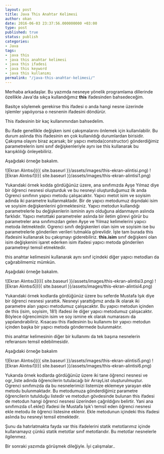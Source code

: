 ```yaml
---
layout: post
title: Java This Anahtar Kelimesi
author: okan
date: 2016-06-03 23:37:56.000000000 +03:00
type: post
published: true
status: publish
categories:
- Java
tags:
- java this
- java this anahtar kelimesi
- java this ifadesi
- java this keyword
- java this kullanımı
permalink: "/java-this-anahtar-kelimesi/"
---
```

Merhaba arkadaşlar. Bu yazımda nesneye yönelik programlama dillerinde özellikle Java'da sıkça kullandığımız **this** ifadesinden bahsedeceğim.

Basitçe söylemek gerekirse this ifadesi o anda hangi nesne üzerinde işlemler yapılıyorsa o nesnenin ifadesini döndürür.

This ifadesinin bir kaç kullanımından bahsedelim.

Bu ifade genellikle değişken ismi çakışmalarını önlemek için kullanılabilir. Bu durum aslında this ifadesinin en çok kullanıldığı durumlardan birisidir. Çakışma olayını biraz açarsak; bir yapıcı metoda(constructor) gönderdiğimiz parametrelerin&nbsp;ismi sınıf değişkenleriyle aynı ise this kullanarak bu karışıklılığı önleyebiliriz.

Aşağıdaki örneğe bakalım.

![Ekran Alıntısı]({{ site.baseurl }}/assets/images/this-ekran-alintisi.png) ![Ekran Alıntısı1]({{ site.baseurl }}/assets/images/this-ekran-alintisi1.png)

Yukarıdaki örnek kodda gördüğünüz üzere, ana sınıfımızda Ayşe Yılmaz diye bir öğrenci nesnesi oluşturduk ve bu nesneyi oluşturduğumuz ilk anda Ogrenci sınıfının yapıcı metodu çalışacaktır. Yapıcı metot isim ve soyisim adında&nbsp;iki parametre kullanmaktadır. Bir de yapıcı metodumuz dışındaki isim ve soyisim değişkenlerini görmektesiniz. Yapıcı metodun kullandığı parametrelerle bu değişkenlerin isminin aynı olduğuna aldanmayın aslında farklıdır. Yapıcı metottaki parametreler aslında bir iletim görevi görür bu parametreler ana sınıfımızdan gelen Ayşe ve Yılmaz kelimelerini yapıcı metoda iletmektedir. Ogrenci sınıfı değişkenleri olan isim ve soyisim ise bu parametrelerle gönderilen verileri tutmakla görevlidir. İşte tam burada this ifadesini kullanarak bu çakışmayı&nbsp;giderebiliriz. **this.isim** sınıf değişkeni olan isim değişkenini işaret ederken isim ifadesi&nbsp;yapıcı metoda gönderilen parametreyi temsil etmektedir.

this anahtar kelimesini kullanarak aynı sınıf içindeki diğer yapıcı metodları da çağırabilmemiz mümkün.

Aşağıdaki örneğe bakalım.

![Ekran Alıntısı3]({{ site.baseurl }}/assets/images/this-ekran-alintisi3.png) ![Ekran Alıntısı5]({{ site.baseurl }}/assets/images/this-ekran-alintisi4.png)

Yukarıdaki örnek kodlarda gördüğünüz üzere bu seferde Mustafa Işık diye bir öğrenci nesnesi yarattık. Nesneyi yarattığımız anda ilk olarak iki parametre alan yapıcı metodumuz çalışacaktır. Bu yapıcı metodun içinden de this (isim, soyisim, 181) ifadesi ile diğer yapıcı metodumuz çalışacaktır. Böylece öğrencimizin isim ve soy ismine ek olarak numarasını da yapılandırabiliriz. Kısacası this ifadesinin bu kullanımı bir yapıcı metodun içinden başka bir yapıcı metoda göndermede bulunmaktır.

this anahtar kelimesinin diğer bir kullanımı da tek başına nesnelerin referansını temsil edebilmesidir.

Aşağıdaki örneğe bakalım

![Ekran Alıntısı]({{ site.baseurl }}/assets/images/this-ekran-alintisi5.png) ![Ekran Alıntısı1]({{ site.baseurl }}/assets/images/this-ekran-alintisi6.png)

Yukarıda örnek kodlarda gördüğünüz üzere iki tane öğrenci nesnesi ve ogr\_liste adında öğrencilerin tutulacağı bir ArrayList oluşturulmuştur. Ogrenci sınıfımızda da bu nesnelerimizi listemize eklemeye yarayan ekle metodu bulunmaktadır. Bu metodumuza gönderdiğimiz parametre öğrencilerin tutulduğu listedir ve metodun gövdesinde bulunan this ifadesi de metodun hangi öğrenci nesnesi üzerinden çağrıldığını belirtir. Yani ana sınıfımızda o1.ekle() ifadesi ile Mustafa Işık'ı temsil eden öğrenci nesnesi ekle metodu ile öğrenci listesine eklenir. Ekle metodunun içindeki this ifadesi aslında bu nesneyi temsil etmektedir.

Şunu da hatırlatmakta fayda var this ifadelerini statik metotlarımız içinde kullanamayız çünkü statik metotlar sınıf metotlarıdır. Bu metotlar nesnelerle ilgilenmez.

Bir sonraki yazımda görüşmek dileğiyle. İyi çalışmalar..

&nbsp;

&nbsp;

&nbsp;

